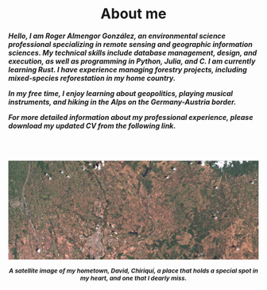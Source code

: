 <h1 align="center">About me</h1>

<div class="container">
  <div class="text-left">
  <i><p style="font-size: 14px;"><b>Hello, I am Roger Almengor González, an environmental science professional specializing in remote sensing and geographic information sciences. My technical skills include database management, design, and execution, as well as programming in Python, Julia, and C. I am currently learning Rust. I have experience managing forestry projects, including mixed-species reforestation in my home country.

In my free time, I enjoy learning about geopolitics, playing musical instruments, and hiking in the Alps on the Germany-Austria border.

For more detailed information about my professional experience, please download my updated CV from the following link.</p>
</i>
<br>
<br>
  </div>
  <div class="image-right">
    <img src="bio/David_True_Color.jpg" alt="Centered Image">
    <p style="font-size: 12px; font-style: italic; text-align: center;">A satellite image of my hometown, David, Chiriquí, a place that holds a special spot in my heart, and one that I dearly miss.</p>
  </div>
</div>
<br>